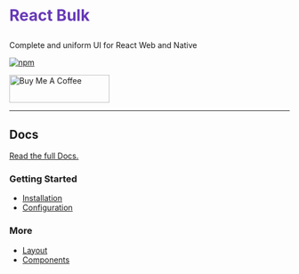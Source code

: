 # <p style="color: #673ab7;">React Bulk</p>
Complete and uniform UI for React Web and Native

[![npm](https://img.shields.io/npm/v/@react-bulk/core.svg?color=%23673ab7)](https://www.npmjs.com/package/@react-bulk/core)

<a href="https://www.buymeacoffee.com/caioedut" target="_blank">
  <img src="https://cdn.buymeacoffee.com/buttons/v2/default-violet.png" alt="Buy Me A Coffee" width="180" height="50">
</a>

---

## Docs

[Read the full Docs.](https://rbk.caioedut.com/)

### Getting Started
- [Installation](https://rbk.caioedut.com/docs/getting-started/installation)
- [Configuration](https://rbk.caioedut.com/docs/getting-started/configuration)

### More
- [Layout](https://rbk.caioedut.com/docs/category/layout)
- [Components](https://rbk.caioedut.com/docs/category/components)
